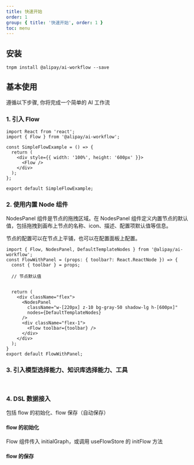 ```yaml
---
title: 快速开始
order: 1
group: { title: '快速开始', order: 1 }
toc: menu
---
```


## 安装

```shell
tnpm install @alipay/ai-workflow --save
```

## 基本使用

遵循以下步骤, 你将完成一个简单的 AI 工作流



### 1. 引入 Flow

``` tsx | pure
import React from 'react';
import { Flow } from '@alipay/ai-workflow';

const SimpleFlowExample = () => {
  return (
    <div style={{ width: '100%', height: '600px' }}>
      <Flow />
    </div>
  );
};

export default SimpleFlowExample;
```

### 2. 使用内置 Node 组件

NodesPanel 组件是节点的拖拽区域。在 NodesPanel 组件定义内置节点的默认值，包括拖拽到画布上节点的名称、icon、描述、配置项默认值等信息。

节点的配置可以在节点上平铺，也可以在配置面板上配置。

``` tsx
import { Flow, NodesPanel, DefaultTemplateNodes } from '@alipay/ai-workflow';
const FlowWithPanel = (props: { toolbar?: React.ReactNode }) => {
  const { toolbar } = props;

  // 节点默认值
  
  
  return (
    <div className="flex">
      <NodesPanel
        className="w-[220px] z-10 bg-gray-50 shadow-lg h-[600px]"
        nodes={DefaultTemplateNodes}
      />
      <div className="flex-1">
        <Flow toolbar={toolbar} />
      </div>
    </div>
  );
}
export default FlowWithPanel;
```

### 3. 引入模型选择能力、知识库选择能力、工具

``` tsx | pure


```

### 4. DSL 数据接入

包括 flow 的初始化、flow 保存（自动保存）

#### flow 的初始化

Flow 组件传入 initialGraph，或调用 useFlowStore 的 initFlow 方法

#### flow 的保存
